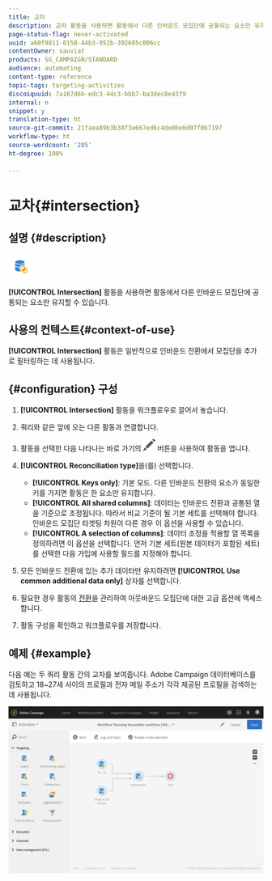 ```yaml
---
title: 교차
description: 교차 활동을 사용하면 활동에서 다른 인바운드 모집단에 공통되는 요소만 유지할 수 있습니다.
page-status-flag: never-activated
uuid: a60f9811-0158-44b3-952b-392685c006cc
contentOwner: sauviat
products: SG_CAMPAIGN/STANDARD
audience: automating
content-type: reference
topic-tags: targeting-activities
discoiquuid: 7a107d6b-edc3-44c3-bbb7-ba3dec8e43f9
internal: n
snippet: y
translation-type: ht
source-git-commit: 21faea89b3b38f3e667ed6c4de0be6d07f0b7197
workflow-type: ht
source-wordcount: '285'
ht-degree: 100%

---
```



# 교차{#intersection}

## 설명 {#description}

![](assets/intersection.png)

**[!UICONTROL Intersection]** 활동을 사용하면 활동에서 다른 인바운드 모집단에 공통되는 요소만 유지할 수 있습니다.

## 사용의 컨텍스트{#context-of-use}

**[!UICONTROL Intersection]** 활동은 일반적으로 인바운드 전환에서 모집단을 추가로 필터링하는 데 사용됩니다.

## {#configuration} 구성

1. **[!UICONTROL Intersection]** 활동을 워크플로우로 끌어서 놓습니다.
1. 쿼리와 같은 앞에 오는 다른 활동과 연결합니다.
1. 활동을 선택한 다음 나타나는 바로 가기의 ![](assets/edit_darkgrey-24px.png) 버튼을 사용하여 활동을 엽니다.
1. **[!UICONTROL Reconciliation type]**&#x200B;을(를) 선택합니다.

   * **[!UICONTROL Keys only]**: 기본 모드. 다른 인바운드 전환의 요소가 동일한 키를 가지면 활동은 한 요소만 유지합니다.
   * **[!UICONTROL All shared columns]**: 데이터는 인바운드 전환과 공통된 열을 기준으로 조정됩니다. 따라서 비교 기준이 될 기본 세트를 선택해야 합니다. 인바운드 모집단 타겟팅 차원이 다른 경우 이 옵션을 사용할 수 있습니다.
   * **[!UICONTROL A selection of columns]**: 데이터 조정을 적용할 열 목록을 정의하려면 이 옵션을 선택합니다. 먼저 기본 세트(원본 데이터가 포함된 세트)를 선택한 다음 가입에 사용할 필드를 지정해야 합니다.

1. 모든 인바운드 전환에 있는 추가 데이터만 유지하려면 **[!UICONTROL Use common additional data only]** 상자를 선택합니다.
1. 필요한 경우 활동의 [전환](../../automating/using/activity-properties.md)을 관리하여 아웃바운드 모집단에 대한 고급 옵션에 액세스합니다.
1. 활동 구성을 확인하고 워크플로우를 저장합니다.

## 예제 {#example}

다음 예는 두 쿼리 활동 간의 교차를 보여줍니다. Adobe Campaign 데이터베이스를 검토하고 18~27세 사이의 프로필과 전자 메일 주소가 각각 제공된 프로필을 검색하는 데 사용됩니다.

![](assets/wkf_intersection_example.png)

